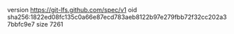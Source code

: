 version https://git-lfs.github.com/spec/v1
oid sha256:1822ed08fc135c0a66e87ecd783aeb8122b97e279fbb72f32cc202a37bbfc9e7
size 7261
